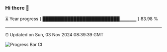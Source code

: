 ### Hi there 👋

⏳ Year progress { █████████████████████████▁▁▁▁▁ } 83.98 %

---

⏰ Updated on Sun, 03 Nov 2024 08:39:39 GMT

![Progress Bar CI](https://github.com/IshwaranRudhara/GIT-ACTION/workflows/Progress%20Bar%20CI/badge.svg)
